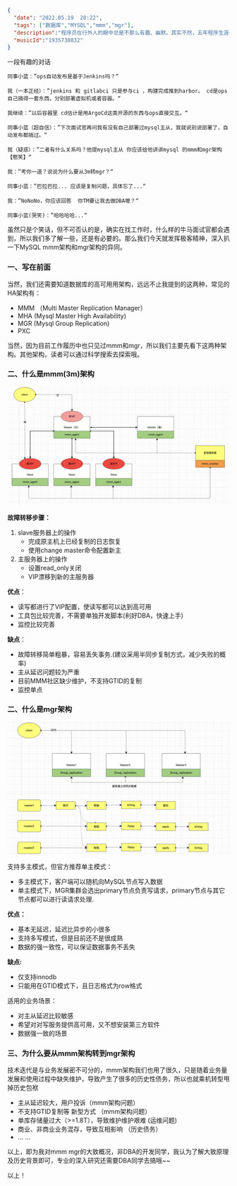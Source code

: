 ```json
{
  "date": "2022.05.19  20:22",
  "tags": ["数据库","MYSQL","mmm","mgr"],
  "description":"程序员在行外人的眼中总是不那么有趣、幽默。其实不然，五年程序生涯也算接触过不少程序员，发现其实程序员群体是一群有趣、单纯的人，相处很容易、也很舒服。这不日常聊天也不忘聊技术的宅男，被我硬掰都掰不弯~哈哈",
  "musicId":"1935738832"
}

```



一段有趣的对话

    同事小蓝：”ops自动发布是基于Jenkins吗？“
    
    我（一本正经）：”jenkins 和 gitlabci 只是参与ci ，构建完成推到harbor。 cd是ops自己搞得一套东西，分别部署虚拟机或者容器。“
    
    我继续：”以后容器里 cd估计是用ArgoCd这类开源的东西与ops直接交互。“
    
    同事小蓝（超自信）：”下次面试官再问我有没有自己部署过mysql主从，我就说别说部署了，自动发布都搞过。“
    
    我（疑惑）：”二者有什么关系吗？他提mysql主从 你应该给他讲讲mysql 的mmm和mgr架构【憨笑】“
    
    我：”考你一道？说说为什么要从3m转mgr？“
    
    同事小蓝：”巴拉巴拉... 应该是复制问题，具体忘了...“
    
    我：”NoNoNo，你应该回答  你TM要让我去做DBA嚒？“
    
    同事小蓝(哭笑)：”哈哈哈哈...“
虽然只是个笑话，但不可否认的是，确实在找工作时，什么样的牛马面试官都会遇到，所以我们多了解一些，还是有必要的。那么我们今天就发挥极客精神，深入扒一下MySQL mmm架构和mgr架构的异同。



### 一、写在前面

当然，我们还需要知道数据库的高可用用架构，远远不止我提到的这两种，常见的HA架构有：

- MMM （Multi Master Replication Manager）
- MHA   (Mysql Master High Availability)
- MGR  (Mysql Group Replication)
- PXC

当然，因为目前工作履历中也只见过mmm和mgr，所以我们主要先看下这两种架构。其他架构，读者可以通过科学搜索去探索哦。

### 二、什么是mmm(3m)架构

![image-20220520182509415](./images/image-20220520182509415.png)

**故障转移步骤：**

1. slave服务器上的操作
   - 完成原主机上已经复制的日志恢复
   - 使用change master命令配置新主
2. 主服务器上的操作
   - 设置read_only关闭
   - VIP漂移到新的主服务器



**优点**：

- 读写都进行了VIP配置，使读写都可以达到高可用
- 工具包比较完善，不需要单独开发脚本(利好DBA，快速上手)
- 监控比较完善

**缺点**：

- 故障转移简单粗暴，容易丢失事务.(建议采用半同步复制方式，减少失败的概率)
- 主从延迟问题较为严重
- 目前MMM社区缺少维护，不支持GTID的复制
- 监控单点

### 二、什么是mgr架构

![image-20220520184136971](./images/image-20220520184136971.png)

支持多主模式，但官方推荐单主模式：

- 多主模式下，客户端可以随机向MySQL节点写入数据
- 单主模式下，MGR集群会选出primary节点负责写请求，primary节点与其它节点都可以进行读请求处理.

**优点：**

- 基本无延迟，延迟比异步的小很多
- 支持多写模式，但是目前还不是很成熟
- 数据的强一致性，可以保证数据事务不丢失

**缺点:**

- 仅支持innodb
- 只能用在GTID模式下，且日志格式为row格式

适用的业务场景：

- 对主从延迟比较敏感
- 希望对对写服务提供高可用，又不想安装第三方软件
- 数据强一致的场景

### 三、为什么要从mmm架构转到mgr架构

技术迭代是与业务发展密不可分的，mmm架构我们也用了很久，只是随着业务量发展和使用过程中缺失维护，导致产生了很多的历史性债务，所以也就乘机转型甩掉历史包袱

- 主从延迟较大，用户投诉（mmm架构问题）
- 不支持GTID复制等 新型方式 （mmm架构问题）
- 单库存储量过大（>=1.8T），导致维护维护艰难 (运维问题)
- 商业、非商业业务混存，导致互相影响 （历史债务）
- ... ...

以上，即为我对mmm mgr的大致概况，非DBA的开发同学，我认为了解大致原理及历史背景即可，专业的深入研究还需要DBA同学去搞哦~~



以上！

